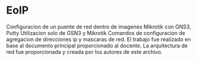 # EoIP
Configuracion de un puente de red dentro de imagenes Mikrotik con GNS3, Putty
Utilizacion solo de GSN3 y Mikrotik
Comandos de configuracion de agregacion de direcciones ip y mascaras de red.
El trabajo fue realizado en base al documento principal proporcionado al docente.
La arquitectura de red fue proporcionada y creada por los autores de este archivo.
